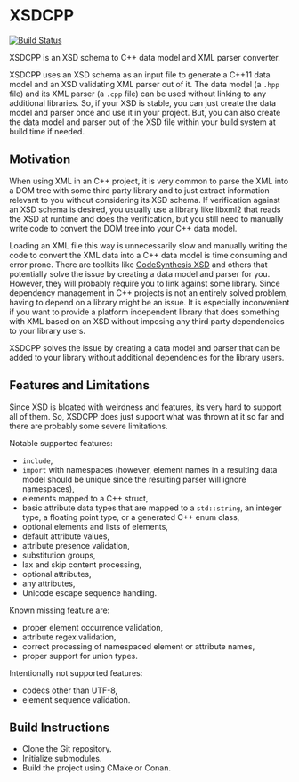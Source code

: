 
# XSDCPP

[![Build Status](http://xaws6t1emwa2m5pr.myfritz.net:8080/buildStatus/icon?job=craflin%2Fxsdcpp%2Fmaster)](http://xaws6t1emwa2m5pr.myfritz.net:8080/job/craflin/job/xsdcpp/job/master/)

XSDCPP is an XSD schema to C++ data model and XML parser converter.

XSDCPP uses an XSD schema as an input file to generate a C++11 data model and an XSD validating XML parser out of it.
The data model (a `.hpp` file) and its XML parser (a `.cpp` file) can be used without linking to any additional libraries.
So, if your XSD is stable, you can just create the data model and parser once and use it in your project.
But, you can also create the data model and parser out of the XSD file within your build system at build time if needed.

## Motivation

When using XML in an C++ project, it is very common to parse the XML into a DOM tree with some third party library and to just extract information relevant to you without considering its XSD schema.
If verification against an XSD schema is desired, you usually use a library like libxml2 that reads the XSD at runtime and does the verification, but you still need to manually write code to convert the DOM tree into your C++ data model.

Loading an XML file this way is unnecessarily slow and manually writing the code to convert the XML data into a C++ data model is time consuming and error prone.
There are toolkits like [CodeSynthesis XSD](https://www.codesynthesis.com/products/xsd/) and others that potentially solve the issue by creating a data model and parser for you.
However, they will probably require you to link against some library.
Since dependency management in C++ projects is not an entirely solved problem, having to depend on a library might be an issue.
It is especially inconvenient if you want to provide a platform independent library that does something with XML based on an XSD without imposing any third party dependencies to your library users.

XSDCPP solves the issue by creating a data model and parser that can be added to your library without additional dependencies for the library users.

## Features and Limitations

Since XSD is bloated with weirdness and features, its very hard to support all of them. 
So, XSDCPP does just support what was thrown at it so far and there are probably some severe limitations.

Notable supported features:
* `include`,
* `import` with namespaces (however, element names in a resulting data model should be unique since the resulting parser will ignore namespaces),
* elements mapped to a C++ struct,
* basic attribute data types that are mapped to a `std::string`, an integer type, a floating point type, or a generated C++ enum class,
* optional elements and lists of elements,
* default attribute values,
* attribute presence validation,
* substitution groups,
* lax and skip content processing,
* optional attributes,
* any attributes,
* Unicode escape sequence handling.

Known missing feature are:
* proper element occurrence validation,
* attribute regex validation,
* correct processing of namespaced element or attribute names,
* proper support for union types.

Intentionally not supported features:
* codecs other than UTF-8,
* element sequence validation.

## Build Instructions

* Clone the Git repository.
* Initialize submodules.
* Build the project using CMake or Conan.
